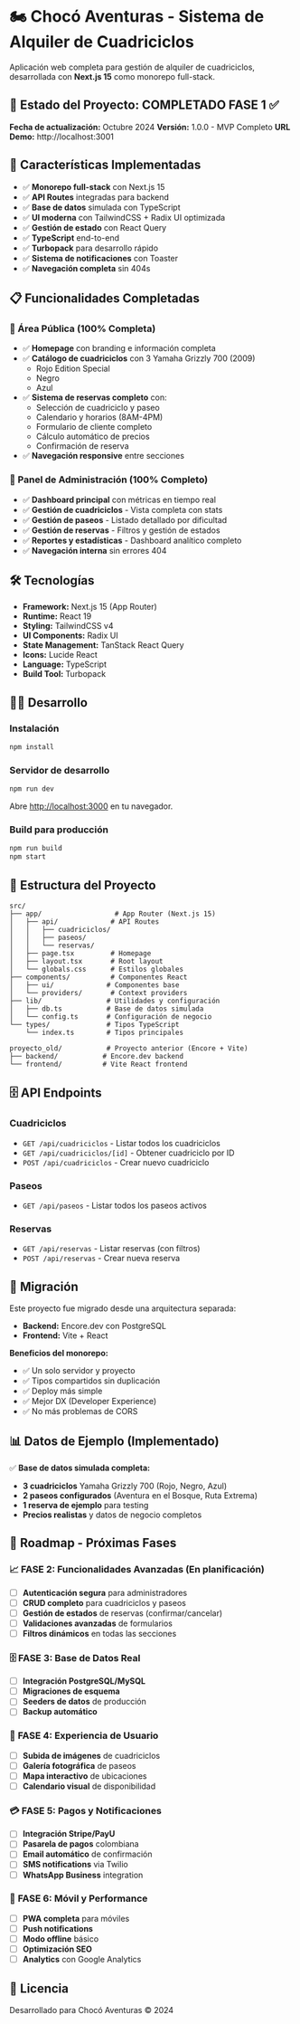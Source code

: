 # 🏍️ Chocó Aventuras - Sistema de Alquiler de Cuadriciclos

Aplicación web completa para gestión de alquiler de cuadriciclos, desarrollada con **Next.js 15** como monorepo full-stack.

## 🎯 Estado del Proyecto: **COMPLETADO FASE 1** ✅

**Fecha de actualización:** Octubre 2024
**Versión:** 1.0.0 - MVP Completo
**URL Demo:** http://localhost:3001

## 🚀 Características Implementadas

- ✅ **Monorepo full-stack** con Next.js 15
- ✅ **API Routes** integradas para backend
- ✅ **Base de datos** simulada con TypeScript
- ✅ **UI moderna** con TailwindCSS + Radix UI optimizada
- ✅ **Gestión de estado** con React Query
- ✅ **TypeScript** end-to-end
- ✅ **Turbopack** para desarrollo rápido
- ✅ **Sistema de notificaciones** con Toaster
- ✅ **Navegación completa** sin 404s

## 📋 Funcionalidades Completadas

### 🌟 Área Pública (100% Completa)
- ✅ **Homepage** con branding e información completa
- ✅ **Catálogo de cuadriciclos** con 3 Yamaha Grizzly 700 (2009)
  - Rojo Edition Special
  - Negro
  - Azul
- ✅ **Sistema de reservas completo** con:
  - Selección de cuadriciclo y paseo
  - Calendario y horarios (8AM-4PM)
  - Formulario de cliente completo
  - Cálculo automático de precios
  - Confirmación de reserva
- ✅ **Navegación responsive** entre secciones

### 🔧 Panel de Administración (100% Completo)
- ✅ **Dashboard principal** con métricas en tiempo real
- ✅ **Gestión de cuadriciclos** - Vista completa con stats
- ✅ **Gestión de paseos** - Listado detallado por dificultad
- ✅ **Gestión de reservas** - Filtros y gestión de estados
- ✅ **Reportes y estadísticas** - Dashboard analítico completo
- ✅ **Navegación interna** sin errores 404

## 🛠️ Tecnologías

- **Framework:** Next.js 15 (App Router)
- **Runtime:** React 19
- **Styling:** TailwindCSS v4
- **UI Components:** Radix UI
- **State Management:** TanStack React Query
- **Icons:** Lucide React
- **Language:** TypeScript
- **Build Tool:** Turbopack

## 🏃‍♂️ Desarrollo

### Instalación
```bash
npm install
```

### Servidor de desarrollo
```bash
npm run dev
```

Abre [http://localhost:3000](http://localhost:3000) en tu navegador.

### Build para producción
```bash
npm run build
npm start
```

## 📁 Estructura del Proyecto

```
src/
├── app/                  # App Router (Next.js 15)
│   ├── api/             # API Routes
│   │   ├── cuadriciclos/
│   │   ├── paseos/
│   │   └── reservas/
│   ├── page.tsx         # Homepage
│   ├── layout.tsx       # Root layout
│   └── globals.css      # Estilos globales
├── components/          # Componentes React
│   ├── ui/             # Componentes base
│   └── providers/       # Context providers
├── lib/                # Utilidades y configuración
│   ├── db.ts           # Base de datos simulada
│   └── config.ts       # Configuración de negocio
└── types/              # Tipos TypeScript
    └── index.ts        # Tipos principales

proyecto_old/           # Proyecto anterior (Encore + Vite)
├── backend/           # Encore.dev backend
└── frontend/          # Vite React frontend
```

## 🗄️ API Endpoints

### Cuadriciclos
- `GET /api/cuadriciclos` - Listar todos los cuadriciclos
- `GET /api/cuadriciclos/[id]` - Obtener cuadriciclo por ID
- `POST /api/cuadriciclos` - Crear nuevo cuadriciclo

### Paseos
- `GET /api/paseos` - Listar todos los paseos activos

### Reservas
- `GET /api/reservas` - Listar reservas (con filtros)
- `POST /api/reservas` - Crear nueva reserva

## 🔄 Migración

Este proyecto fue migrado desde una arquitectura separada:
- **Backend:** Encore.dev con PostgreSQL
- **Frontend:** Vite + React

**Beneficios del monorepo:**
- ✅ Un solo servidor y proyecto
- ✅ Tipos compartidos sin duplicación
- ✅ Deploy más simple
- ✅ Mejor DX (Developer Experience)
- ✅ No más problemas de CORS

## 📊 Datos de Ejemplo (Implementado)

✅ **Base de datos simulada completa:**
- **3 cuadriciclos** Yamaha Grizzly 700 (Rojo, Negro, Azul)
- **2 paseos configurados** (Aventura en el Bosque, Ruta Extrema)
- **1 reserva de ejemplo** para testing
- **Precios realistas** y datos de negocio completos

## 🚧 Roadmap - Próximas Fases

### 📈 **FASE 2: Funcionalidades Avanzadas** (En planificación)
- [ ] **Autenticación segura** para administradores
- [ ] **CRUD completo** para cuadriciclos y paseos
- [ ] **Gestión de estados** de reservas (confirmar/cancelar)
- [ ] **Validaciones avanzadas** de formularios
- [ ] **Filtros dinámicos** en todas las secciones

### 🗄️ **FASE 3: Base de Datos Real**
- [ ] **Integración PostgreSQL/MySQL**
- [ ] **Migraciones de esquema**
- [ ] **Seeders de datos** de producción
- [ ] **Backup automático**

### 🎨 **FASE 4: Experiencia de Usuario**
- [ ] **Subida de imágenes** de cuadriciclos
- [ ] **Galería fotográfica** de paseos
- [ ] **Mapa interactivo** de ubicaciones
- [ ] **Calendario visual** de disponibilidad

### 💳 **FASE 5: Pagos y Notificaciones**
- [ ] **Integración Stripe/PayU**
- [ ] **Pasarela de pagos** colombiana
- [ ] **Email automático** de confirmación
- [ ] **SMS notifications** via Twilio
- [ ] **WhatsApp Business** integration

### 📱 **FASE 6: Móvil y Performance**
- [ ] **PWA completa** para móviles
- [ ] **Push notifications**
- [ ] **Modo offline** básico
- [ ] **Optimización SEO**
- [ ] **Analytics** con Google Analytics

## 📝 Licencia

Desarrollado para Chocó Aventuras © 2024

